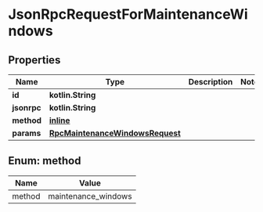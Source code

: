 
# JsonRpcRequestForMaintenanceWindows

## Properties
| Name | Type | Description | Notes |
| ------------ | ------------- | ------------- | ------------- |
| **id** | **kotlin.String** |  |  |
| **jsonrpc** | **kotlin.String** |  |  |
| **method** | [**inline**](#Method) |  |  |
| **params** | [**RpcMaintenanceWindowsRequest**](RpcMaintenanceWindowsRequest.md) |  |  |


<a id="Method"></a>
## Enum: method
| Name | Value |
| ---- | ----- |
| method | maintenance_windows |



